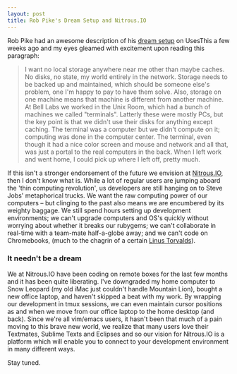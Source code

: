 ```yaml
---
layout: post
title: Rob Pike's Dream Setup and Nitrous.IO
---
```


Rob Pike had an awesome description of his [dream
setup](http://rob.pike.usesthis.com/) on UsesThis a few weeks ago and my
eyes gleamed with excitement upon reading this paragraph:

> I want no local storage anywhere near me other than maybe caches. No
> disks, no state, my world entirely in the network. Storage needs to be
> backed up and maintained, which should be someone else's problem, one
> I'm happy to pay to have them solve. Also, storage on one machine
> means that machine is different from another machine. At Bell Labs we
> worked in the Unix Room, which had a bunch of machines we called
> "terminals". Latterly these were mostly PCs, but the key point is that
> we didn't use their disks for anything except caching. The terminal
> was a computer but we didn't compute on it; computing was done in the
> computer center. The terminal, even though it had a nice color screen
> and mouse and network and all that, was just a portal to the real
> computers in the back. When I left work and went home, I could pick up
> where I left off, pretty much.
<!--break-->
If this isn't a stronger endorsement of the future we envision at
[Nitrous.IO](https://www.nitrous.io/), then I don't know what is. While a
lot of regular users are jumping aboard the 'thin computing revolution',
us developers are still hanging on to Steve Jobs' metaphorical trucks.
We want the raw computing power of our computers &ndash; but clinging to
the past also means we are encumbered by its weighty baggage. We still
spend hours setting up development environments; we can't upgrade
computers and OS's quickly without worrying about whether it breaks our
rubygems; we can't collaborate in real-time with a team-mate
half-a-globe away; and we can't code on Chromebooks, (much to the
chagrin of a certain [Linus Torvalds](https://plus.google.com/+LinusTorvalds/posts/EBgLFSHEFAK)).

### It needn't be a dream

We at Nitrous.IO have been coding on remote boxes for the last few months
and it has been quite liberating. I've downgraded my home computer to
Snow Leopard (my old iMac just couldn't handle Mountain Lion), bought a
new office laptop, and haven't skipped a beat with my work. By wrapping
our development in tmux sessions, we can even maintain cursor positions
as and when we move from our office laptop to the home desktop (and
back). Since we're all vim/emacs users, it hasn't been that much of a pain
moving to this brave new world, we realize that many users love their
Textmates, Sublime Texts and Eclipses and so our vision for Nitrous.IO is
a platform which will enable you to connect to your development
environment in many different ways.

Stay tuned.

